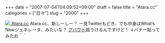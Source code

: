 +++
date = "2007-07-04T04:09:52+09:00"
draft = false
title = "Atara.cc"
categories = ["日々"]
slug = "2000"
+++

<a href="http://atara.cc" target="_blank"><img src="http://atara.cc/image/logo.gif">
Atara.cc</a>
Atara.cc、新しーしー？
一見Twitterもどき、でも中身はWhat’s Newジェネレータ、みたいな？
<a href="http://atara.cc/about" target="_blank">アバウト</a>超うけるんですけど！
↓バナー貼ってみたお＾＾
<script type="text/javascript" src="http://atara.cc/hbkr.badge1&num=5" charset="utf-8"></script>
